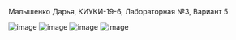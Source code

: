Малышенко Дарья, КИУКИ-19-6, Лабораторная №3, Вариант 5

![image](https://user-images.githubusercontent.com/63034709/172303446-77266eab-c18a-400b-989c-d54e88dd4da5.png)
![image](https://user-images.githubusercontent.com/63034709/172303488-a9752db8-60c8-411e-9570-3dde09707df9.png)
![image](https://user-images.githubusercontent.com/63034709/172303506-7c844759-e0b6-4281-9270-4089595f5a83.png)
![image](https://user-images.githubusercontent.com/63034709/172303515-356a826c-321d-4926-b7a4-295ce12b2263.png)
